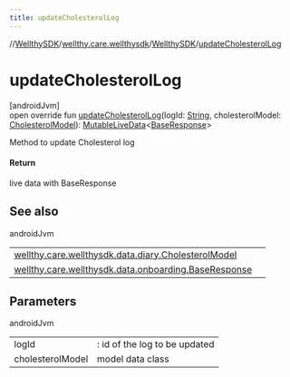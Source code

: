 ```yaml
---
title: updateCholesterolLog
---
```

//[WellthySDK](../../../index.html)/[wellthy.care.wellthysdk](../index.html)/[WellthySDK](index.html)/[updateCholesterolLog](update-cholesterol-log.html)



# updateCholesterolLog



[androidJvm]\
open override fun [updateCholesterolLog](update-cholesterol-log.html)(logId: [String](https://kotlinlang.org/api/latest/jvm/stdlib/kotlin/-string/index.html), cholesterolModel: [CholesterolModel](../../wellthy.care.wellthysdk.data.diary/-cholesterol-model/index.html)): [MutableLiveData](https://developer.android.com/reference/kotlin/androidx/lifecycle/MutableLiveData.html)&lt;[BaseResponse](../../wellthy.care.wellthysdk.data.onboarding/-base-response/index.html)&gt;



Method to update Cholesterol log



#### Return



live data with BaseResponse



## See also


androidJvm

| | |
|---|---|
| [wellthy.care.wellthysdk.data.diary.CholesterolModel](../../wellthy.care.wellthysdk.data.diary/-cholesterol-model/index.html) |  |
| [wellthy.care.wellthysdk.data.onboarding.BaseResponse](../../wellthy.care.wellthysdk.data.onboarding/-base-response/index.html) |  |



## Parameters


androidJvm

| | |
|---|---|
| logId | : id of the log to be updated |
| cholesterolModel | model data class |




